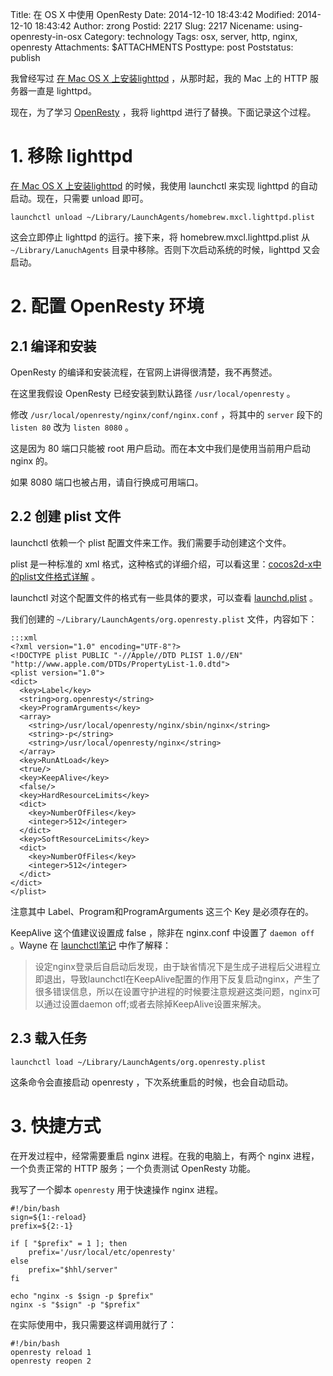 Title: 在 OS X 中使用 OpenResty
Date: 2014-12-10 18:43:42
Modified: 2014-12-10 18:43:42
Author: zrong
Postid: 2217
Slug: 2217
Nicename: using-openresty-in-osx
Category: technology
Tags: osx, server, http, nginx, openresty
Attachments: $ATTACHMENTS
Posttype: post
Poststatus: publish

我曾经写过 [在 Mac OS X 上安装lighttpd][1] ，从那时起，我的 Mac 上的 HTTP 服务器一直是 lighttpd。

现在，为了学习 [OpenResty][2] ，我将 lighttpd 进行了替换。下面记录这个过程。

# 1. 移除 lighttpd

[在 Mac OS X 上安装lighttpd][1] 的时候，我使用 launchctl 来实现 lighttpd 的自动启动。现在，只需要 unload 即可。

    launchctl unload ~/Library/LaunchAgents/homebrew.mxcl.lighttpd.plist

这会立即停止 lighttpd 的运行。接下来，将 homebrew.mxcl.lighttpd.plist 从`~/Library/LanuchAgents` 目录中移除。否则下次启动系统的时候，lighttpd 又会启动。

<!--more-->

<a name="service"></a>
# 2. 配置 OpenResty 环境

## 2.1 编译和安装

OpenResty 的编译和安装流程，在官网上讲得很清楚，我不再赘述。

在这里我假设 OpenResty 已经安装到默认路径 `/usr/local/openresty` 。

修改 `/usr/local/openresty/nginx/conf/nginx.conf` ，将其中的 `server` 段下的 `listen 80` 改为 `listen 8080` 。

这是因为 80 端口只能被 root 用户启动。而在本文中我们是使用当前用户启动 nginx 的。

如果 8080 端口也被占用，请自行换成可用端口。

## 2.2 创建 plist 文件

launchctl 依赖一个 plist 配置文件来工作。我们需要手动创建这个文件。

plist 是一种标准的 xml 格式，这种格式的详细介绍，可以看这里：[cocos2d-x中的plist文件格式详解][5] 。

launchctl 对这个配置文件的格式有一些具体的要求，可以查看 [launchd.plist][3] 。

我们创建的 `~/Library/LaunchAgents/org.openresty.plist` 文件，内容如下：

    :::xml
    <?xml version="1.0" encoding="UTF-8"?>
    <!DOCTYPE plist PUBLIC "-//Apple//DTD PLIST 1.0//EN" "http://www.apple.com/DTDs/PropertyList-1.0.dtd">
    <plist version="1.0">
    <dict>
      <key>Label</key>
      <string>org.openresty</string>
      <key>ProgramArguments</key>
      <array>
        <string>/usr/local/openresty/nginx/sbin/nginx</string>
        <string>-p</string>
        <string>/usr/local/openresty/nginx</string>
      </array>
      <key>RunAtLoad</key>
      <true/>
      <key>KeepAlive</key>
      <false/>
      <key>HardResourceLimits</key>
      <dict>
        <key>NumberOfFiles</key>
        <integer>512</integer>
      </dict>
      <key>SoftResourceLimits</key>
      <dict>
        <key>NumberOfFiles</key>
        <integer>512</integer>
      </dict>
    </dict>
    </plist>


注意其中 Label、Program和ProgramArguments 这三个 Key 是必须存在的。

KeepAlive 这个值建议设置成 false ，除非在 nginx.conf 中设置了 `daemon off` 。Wayne 在 [launchctl笔记][4] 中作了解释：

>设定nginx登录后自启动后发现，由于缺省情况下是生成子进程后父进程立即退出，导致launchctl在KeepAlive配置的作用下反复启动nginx，产生了很多错误信息，所以在设置守护进程的时候要注意规避这类问题，nginx可以通过设置daemon off;或者去除掉KeepAlive设置来解决。

## 2.3 载入任务

    launchctl load ~/Library/LaunchAgents/org.openresty.plist

这条命令会直接启动 openresty ，下次系统重启的时候，也会自动启动。

<a name="shortcut"></a>
# 3. 快捷方式

在开发过程中，经常需要重启 nginx 进程。在我的电脑上，有两个 nginx 进程，一个负责正常的 HTTP 服务；一个负责测试 OpenResty 功能。

我写了一个脚本 `openresty` 用于快速操作 nginx 进程。

    #!/bin/bash
    sign=${1:-reload}
    prefix=${2:-1}

    if [ "$prefix" = 1 ]; then
        prefix='/usr/local/etc/openresty'
    else
        prefix="$hhl/server"
    fi

    echo "nginx -s $sign -p $prefix"
    nginx -s "$sign" -p "$prefix"

在实际使用中，我只需要这样调用就行了：

    #!/bin/bash
    openresty reload 1
    openresty reopen 2

[1]: http://zengrong.net/post/2127.htm
[2]: http://openresty.org
[3]: https://developer.apple.com/library/mac/documentation/Darwin/Reference/ManPages/man5/launchd.plist.5.html
[4]: http://zhengwei.name/2011/11/lanunchctl-notes/ 
[5]: http://zengrong.net/post/1981.htm
